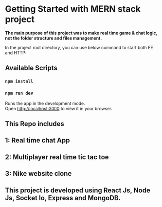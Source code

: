 # Getting Started with MERN stack project


**The main purpose of this project was to make real time game & chat logic, not the folder structure and files management.**

In the project root directory, you can use below command to start both FE and HTTP:


## Available Scripts

### `npm install`
### `npm run dev`

Runs the app in the development mode.\
Open [http://localhost:3000](http://localhost:3000) to view it in your browser.


## This Repo includes

## 1: Real time chat App
## 2: Multiplayer real time tic tac toe
## 3: Nike website clone

## This project is developed using React Js, Node Js, Socket Io, Express and MongoDB.
 